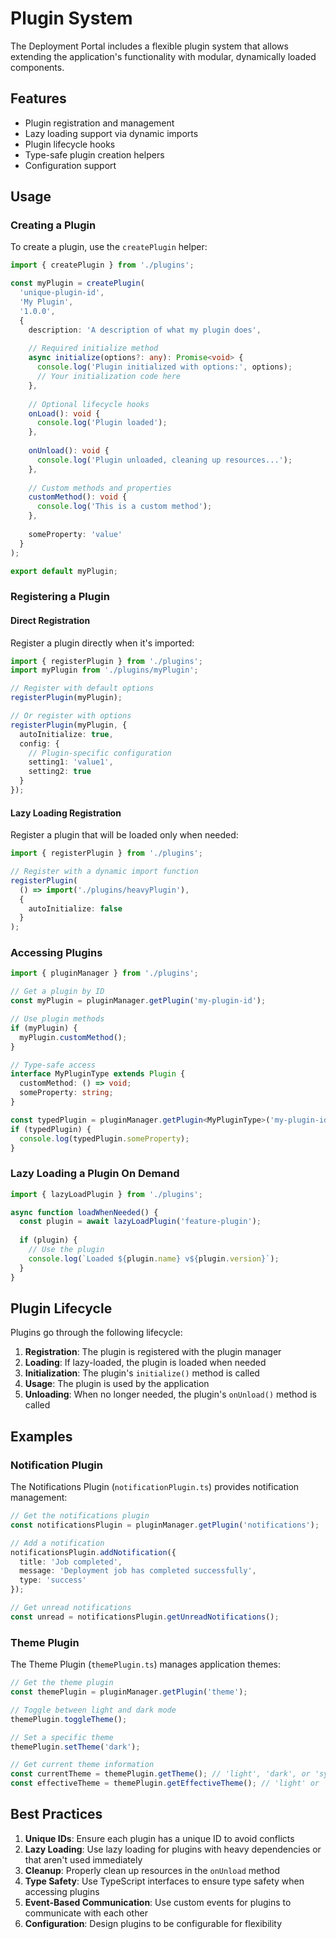 # Plugin System

The Deployment Portal includes a flexible plugin system that allows extending the application's functionality with modular, dynamically loaded components.

## Features

- Plugin registration and management
- Lazy loading support via dynamic imports
- Plugin lifecycle hooks
- Type-safe plugin creation helpers
- Configuration support

## Usage

### Creating a Plugin

To create a plugin, use the `createPlugin` helper:

```typescript
import { createPlugin } from './plugins';

const myPlugin = createPlugin(
  'unique-plugin-id',
  'My Plugin',
  '1.0.0',
  {
    description: 'A description of what my plugin does',
    
    // Required initialize method
    async initialize(options?: any): Promise<void> {
      console.log('Plugin initialized with options:', options);
      // Your initialization code here
    },
    
    // Optional lifecycle hooks
    onLoad(): void {
      console.log('Plugin loaded');
    },
    
    onUnload(): void {
      console.log('Plugin unloaded, cleaning up resources...');
    },
    
    // Custom methods and properties
    customMethod(): void {
      console.log('This is a custom method');
    },
    
    someProperty: 'value'
  }
);

export default myPlugin;
```

### Registering a Plugin

#### Direct Registration

Register a plugin directly when it's imported:

```typescript
import { registerPlugin } from './plugins';
import myPlugin from './plugins/myPlugin';

// Register with default options
registerPlugin(myPlugin);

// Or register with options
registerPlugin(myPlugin, {
  autoInitialize: true,
  config: {
    // Plugin-specific configuration
    setting1: 'value1',
    setting2: true
  }
});
```

#### Lazy Loading Registration

Register a plugin that will be loaded only when needed:

```typescript
import { registerPlugin } from './plugins';

// Register with a dynamic import function
registerPlugin(
  () => import('./plugins/heavyPlugin'),
  {
    autoInitialize: false
  }
);
```

### Accessing Plugins

```typescript
import { pluginManager } from './plugins';

// Get a plugin by ID
const myPlugin = pluginManager.getPlugin('my-plugin-id');

// Use plugin methods
if (myPlugin) {
  myPlugin.customMethod();
}

// Type-safe access
interface MyPluginType extends Plugin {
  customMethod: () => void;
  someProperty: string;
}

const typedPlugin = pluginManager.getPlugin<MyPluginType>('my-plugin-id');
if (typedPlugin) {
  console.log(typedPlugin.someProperty);
}
```

### Lazy Loading a Plugin On Demand

```typescript
import { lazyLoadPlugin } from './plugins';

async function loadWhenNeeded() {
  const plugin = await lazyLoadPlugin('feature-plugin');
  
  if (plugin) {
    // Use the plugin
    console.log(`Loaded ${plugin.name} v${plugin.version}`);
  }
}
```

## Plugin Lifecycle

Plugins go through the following lifecycle:

1. **Registration**: The plugin is registered with the plugin manager
2. **Loading**: If lazy-loaded, the plugin is loaded when needed
3. **Initialization**: The plugin's `initialize()` method is called
4. **Usage**: The plugin is used by the application
5. **Unloading**: When no longer needed, the plugin's `onUnload()` method is called

## Examples

### Notification Plugin

The Notifications Plugin (`notificationPlugin.ts`) provides notification management:

```typescript
// Get the notifications plugin
const notificationsPlugin = pluginManager.getPlugin('notifications');

// Add a notification
notificationsPlugin.addNotification({
  title: 'Job completed',
  message: 'Deployment job has completed successfully',
  type: 'success'
});

// Get unread notifications
const unread = notificationsPlugin.getUnreadNotifications();
```

### Theme Plugin

The Theme Plugin (`themePlugin.ts`) manages application themes:

```typescript
// Get the theme plugin
const themePlugin = pluginManager.getPlugin('theme');

// Toggle between light and dark mode
themePlugin.toggleTheme();

// Set a specific theme
themePlugin.setTheme('dark');

// Get current theme information
const currentTheme = themePlugin.getTheme(); // 'light', 'dark', or 'system'
const effectiveTheme = themePlugin.getEffectiveTheme(); // 'light' or 'dark'
```

## Best Practices

1. **Unique IDs**: Ensure each plugin has a unique ID to avoid conflicts
2. **Lazy Loading**: Use lazy loading for plugins with heavy dependencies or that aren't used immediately
3. **Cleanup**: Properly clean up resources in the `onUnload` method
4. **Type Safety**: Use TypeScript interfaces to ensure type safety when accessing plugins
5. **Event-Based Communication**: Use custom events for plugins to communicate with each other
6. **Configuration**: Design plugins to be configurable for flexibility
